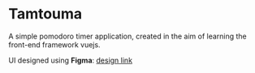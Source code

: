# Tamtouma

A simple pomodoro timer application, created in the aim of learning the front-end framework vuejs.

UI designed using **Figma**: [design link](https://www.figma.com/file/oUTabXhEeApkd4ZiNtwoQE/Tamtouma)